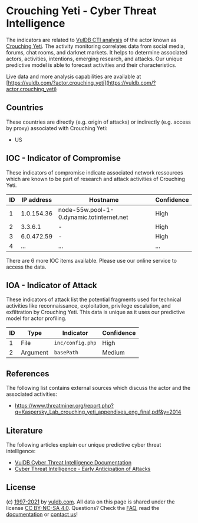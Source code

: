 # Crouching Yeti - Cyber Threat Intelligence

The indicators are related to [VulDB CTI analysis](https://vuldb.com/?doc.cti) of the actor known as [Crouching Yeti](https://vuldb.com/?actor.crouching_yeti). The activity monitoring correlates data from social media, forums, chat rooms, and darknet markets. It helps to determine associated actors, activities, intentions, emerging research, and attacks. Our unique predictive model is able to forecast activities and their characteristics.

Live data and more analysis capabilities are available at [https://vuldb.com/?actor.crouching_yeti](https://vuldb.com/?actor.crouching_yeti)

## Countries

These countries are directly (e.g. origin of attacks) or indirectly (e.g. access by proxy) associated with Crouching Yeti:

* US

## IOC - Indicator of Compromise

These indicators of compromise indicate associated network ressources which are known to be part of research and attack activities of Crouching Yeti.

ID | IP address | Hostname | Confidence
-- | ---------- | -------- | ----------
1 | 1.0.154.36 | node-55w.pool-1-0.dynamic.totinternet.net | High
2 | 3.3.6.1 | - | High
3 | 6.0.472.59 | - | High
4 | ... | ... | ...

There are 6 more IOC items available. Please use our online service to access the data.

## IOA - Indicator of Attack

These indicators of attack list the potential fragments used for technical activities like reconnaissance, exploitation, privilege escalation, and exfiltration by Crouching Yeti. This data is unique as it uses our predictive model for actor profiling.

ID | Type | Indicator | Confidence
-- | ---- | --------- | ----------
1 | File | `inc/config.php` | High
2 | Argument | `basePath` | Medium

## References

The following list contains external sources which discuss the actor and the associated activities:

* https://www.threatminer.org/report.php?q=Kaspersky_Lab_crouching_yeti_appendixes_eng_final.pdf&y=2014

## Literature

The following articles explain our unique predictive cyber threat intelligence:

* [VulDB Cyber Threat Intelligence Documentation](https://vuldb.com/?doc.cti)
* [Cyber Threat Intelligence - Early Anticipation of Attacks](https://www.scip.ch/en/?labs.20201022)

## License

(c) [1997-2021](https://vuldb.com/?doc.changelog) by [vuldb.com](https://vuldb.com/?doc.about). All data on this page is shared under the license [CC BY-NC-SA 4.0](https://creativecommons.org/licenses/by-nc-sa/4.0/). Questions? Check the [FAQ](https://vuldb.com/?doc.faq), read the [documentation](https://vuldb.com/?doc) or [contact us](https://vuldb.com/?contact)!
